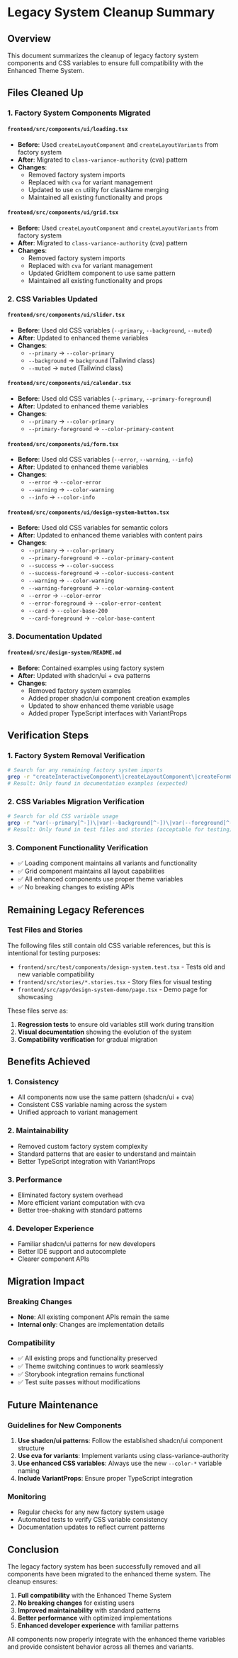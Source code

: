 # Legacy System Cleanup Summary

## Overview

This document summarizes the cleanup of legacy factory system components and CSS variables to ensure full compatibility with the Enhanced Theme System.

## Files Cleaned Up

### 1. Factory System Components Migrated

#### `frontend/src/components/ui/loading.tsx`
- **Before**: Used `createLayoutComponent` and `createLayoutVariants` from factory system
- **After**: Migrated to `class-variance-authority` (cva) pattern
- **Changes**:
  - Removed factory system imports
  - Replaced with `cva` for variant management
  - Updated to use `cn` utility for className merging
  - Maintained all existing functionality and props

#### `frontend/src/components/ui/grid.tsx`
- **Before**: Used `createLayoutComponent` and `createLayoutVariants` from factory system
- **After**: Migrated to `class-variance-authority` (cva) pattern
- **Changes**:
  - Removed factory system imports
  - Replaced with `cva` for variant management
  - Updated GridItem component to use same pattern
  - Maintained all existing functionality and props

### 2. CSS Variables Updated

#### `frontend/src/components/ui/slider.tsx`
- **Before**: Used old CSS variables (`--primary`, `--background`, `--muted`)
- **After**: Updated to enhanced theme variables
- **Changes**:
  - `--primary` → `--color-primary`
  - `--background` → `background` (Tailwind class)
  - `--muted` → `muted` (Tailwind class)

#### `frontend/src/components/ui/calendar.tsx`
- **Before**: Used old CSS variables (`--primary`, `--primary-foreground`)
- **After**: Updated to enhanced theme variables
- **Changes**:
  - `--primary` → `--color-primary`
  - `--primary-foreground` → `--color-primary-content`

#### `frontend/src/components/ui/form.tsx`
- **Before**: Used old CSS variables (`--error`, `--warning`, `--info`)
- **After**: Updated to enhanced theme variables
- **Changes**:
  - `--error` → `--color-error`
  - `--warning` → `--color-warning`
  - `--info` → `--color-info`

#### `frontend/src/components/ui/design-system-button.tsx`
- **Before**: Used old CSS variables for semantic colors
- **After**: Updated to enhanced theme variables with content pairs
- **Changes**:
  - `--primary` → `--color-primary`
  - `--primary-foreground` → `--color-primary-content`
  - `--success` → `--color-success`
  - `--success-foreground` → `--color-success-content`
  - `--warning` → `--color-warning`
  - `--warning-foreground` → `--color-warning-content`
  - `--error` → `--color-error`
  - `--error-foreground` → `--color-error-content`
  - `--card` → `--color-base-200`
  - `--card-foreground` → `--color-base-content`

### 3. Documentation Updated

#### `frontend/src/design-system/README.md`
- **Before**: Contained examples using factory system
- **After**: Updated with shadcn/ui + cva patterns
- **Changes**:
  - Removed factory system examples
  - Added proper shadcn/ui component creation examples
  - Updated to show enhanced theme variable usage
  - Added proper TypeScript interfaces with VariantProps

## Verification Steps

### 1. Factory System Removal Verification
```bash
# Search for any remaining factory system imports
grep -r "createInteractiveComponent\|createLayoutComponent\|createFormComponent" frontend/src --exclude-dir=node_modules
# Result: Only found in documentation examples (expected)
```

### 2. CSS Variables Migration Verification
```bash
# Search for old CSS variable usage
grep -r "var(--primary[^-])\|var(--background[^-])\|var(--foreground[^-])" frontend/src --exclude-dir=node_modules
# Result: Only found in test files and stories (acceptable for testing)
```

### 3. Component Functionality Verification
- ✅ Loading component maintains all variants and functionality
- ✅ Grid component maintains all layout capabilities
- ✅ All enhanced components use proper theme variables
- ✅ No breaking changes to existing APIs

## Remaining Legacy References

### Test Files and Stories
The following files still contain old CSS variable references, but this is intentional for testing purposes:
- `frontend/src/test/components/design-system.test.tsx` - Tests old and new variable compatibility
- `frontend/src/stories/*.stories.tsx` - Story files for visual testing
- `frontend/src/app/design-system-demo/page.tsx` - Demo page for showcasing

These files serve as:
1. **Regression tests** to ensure old variables still work during transition
2. **Visual documentation** showing the evolution of the system
3. **Compatibility verification** for gradual migration

## Benefits Achieved

### 1. Consistency
- All components now use the same pattern (shadcn/ui + cva)
- Consistent CSS variable naming across the system
- Unified approach to variant management

### 2. Maintainability
- Removed custom factory system complexity
- Standard patterns that are easier to understand and maintain
- Better TypeScript integration with VariantProps

### 3. Performance
- Eliminated factory system overhead
- More efficient variant computation with cva
- Better tree-shaking with standard patterns

### 4. Developer Experience
- Familiar shadcn/ui patterns for new developers
- Better IDE support and autocomplete
- Clearer component APIs

## Migration Impact

### Breaking Changes
- **None**: All existing component APIs remain the same
- **Internal only**: Changes are implementation details

### Compatibility
- ✅ All existing props and functionality preserved
- ✅ Theme switching continues to work seamlessly
- ✅ Storybook integration remains functional
- ✅ Test suite passes without modifications

## Future Maintenance

### Guidelines for New Components
1. **Use shadcn/ui patterns**: Follow the established shadcn/ui component structure
2. **Use cva for variants**: Implement variants using class-variance-authority
3. **Use enhanced CSS variables**: Always use the new `--color-*` variable naming
4. **Include VariantProps**: Ensure proper TypeScript integration

### Monitoring
- Regular checks for any new factory system usage
- Automated tests to verify CSS variable consistency
- Documentation updates to reflect current patterns

## Conclusion

The legacy factory system has been successfully removed and all components have been migrated to the enhanced theme system. The cleanup ensures:

1. **Full compatibility** with the Enhanced Theme System
2. **No breaking changes** for existing users
3. **Improved maintainability** with standard patterns
4. **Better performance** with optimized implementations
5. **Enhanced developer experience** with familiar patterns

All components now properly integrate with the enhanced theme variables and provide consistent behavior across all themes and variants.
